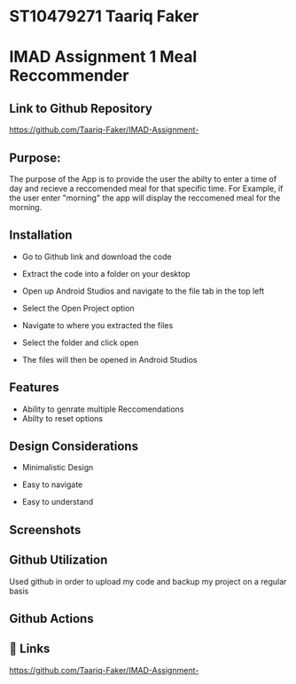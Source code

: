 # ST10479271 Taariq Faker
# IMAD Assignment 1 Meal Reccommender

## Link to Github Repository
https://github.com/Taariq-Faker/IMAD-Assignment-

## Purpose:

The purpose of the App is to provide the user the abilty to enter a time of day and recieve a reccomended meal for that specific time.
For Example, if the user enter "morning" the app will display the reccomened meal for the morning.
## Installation

- Go to Github link and download the code 

- Extract the code into a folder on your desktop 

- Open up Android Studios and navigate to the file tab in the top left 

- Select the Open Project option

- Navigate to where you extracted the files

- Select the folder and click  open 

- The files will then be opened in Android Studios
    
## Features

- Ability to genrate multiple Reccomendations
- Abilty to reset options
 



## Design Considerations
- Minimalistic Design

- Easy to navigate

- Easy to understand
## Screenshots




## Github Utilization

Used github in order to upload my code and backup my project on a regular basis 

## Github Actions
## 🔗 Links
https://github.com/Taariq-Faker/IMAD-Assignment- 
